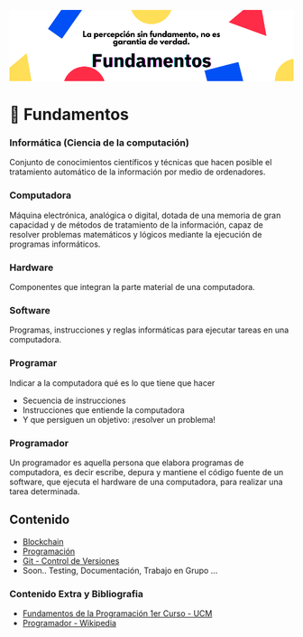 ![Banner fundamentos](./img/banner.png)

# 📖 Fundamentos

### Informática (Ciencia de la computación)
Conjunto de	conocimientos científicos y	técnicas que hacen posible el tratamiento automático de la información por medio de ordenadores.

### Computadora
Máquina	electrónica, analógica o digital, dotada	de una memoria de gran capacidad y de métodos de tratamiento de la información,	capaz de resolver problemas matemáticos y lógicos mediante la ejecución de programas informáticos.

### Hardware
Componentes	que	integran la	parte material de una computadora.

### Software
Programas, instrucciones y reglas informáticas para ejecutar tareas en una computadora.

### Programar
Indicar	a la computadora qué es	lo que tiene que hacer

- Secuencia	de instrucciones
- Instrucciones	que	entiende la computadora
- Y	que	persiguen un objetivo: ¡resolver un problema!

### Programador
Un programador es aquella persona que elabora programas de computadora, es decir escribe, depura y mantiene el código fuente de un software, que ejecuta el hardware de una computadora, para realizar una tarea determinada.

## Contenido
- [Blockchain](/fundamentos/blockchain)
- [Programación](/fundamentos/programacion)
- [Git - Control de Versiones](/fundamentos/git)
- Soon.. Testing, Documentación, Trabajo en Grupo ...

### Contenido Extra y Bibliografia
- [Fundamentos de la Programación 1er Curso - UCM](https://www.fdi.ucm.es/profesor/luis/fp/fp.pdf) 
- [Programador - Wikipedia](https://es.wikipedia.org/wiki/Programador)